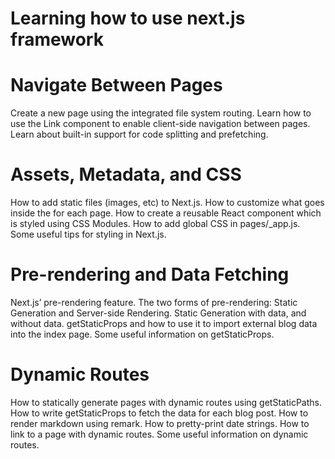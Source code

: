 # Learning how to use next.js framework

# Navigate Between Pages

Create a new page using the integrated file system routing.
Learn how to use the Link component to enable client-side navigation between pages.
Learn about built-in support for code splitting and prefetching.

# Assets, Metadata, and CSS

How to add static files (images, etc) to Next.js.
How to customize what goes inside the <head> for each page.
How to create a reusable React component which is styled using CSS Modules.
How to add global CSS in pages/\_app.js.
Some useful tips for styling in Next.js.

# Pre-rendering and Data Fetching

Next.js’ pre-rendering feature.
The two forms of pre-rendering: Static Generation and Server-side Rendering.
Static Generation with data, and without data.
getStaticProps and how to use it to import external blog data into the index page.
Some useful information on getStaticProps.

# Dynamic Routes

How to statically generate pages with dynamic routes using getStaticPaths.
How to write getStaticProps to fetch the data for each blog post.
How to render markdown using remark.
How to pretty-print date strings.
How to link to a page with dynamic routes.
Some useful information on dynamic routes.
